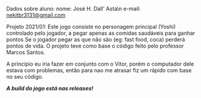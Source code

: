 Dados sobre aluno:
nome: José H. Dall' Asta\n
e-mail: nekitbr3131@gmail.com

Projeto 2021/01:
Este jogo consiste no personagem principal (Yoshi) controlado pelo jogador, a pegar apenas as comidas saudáveis para ganhar pontos
Se o jogador pegar as que não são (eg: fast food, coca) perderá pontos de vida.
O projeto teve como base o código feito pelo professor Marcos Santos.

A princípio eu iria fazer em conjunto com o Vitor, porém o computador dele estava com problemas, então para nao me atrasar fiz um rápido com base no seu código.

***A build do jogo está nas releases!***
